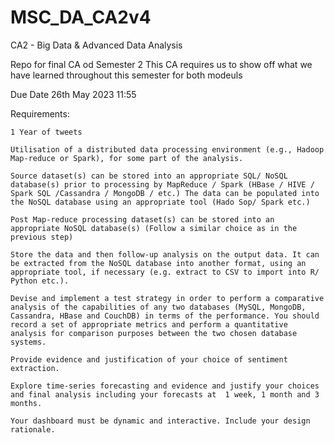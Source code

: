 # MSC_DA_CA2v4
CA2 - Big Data &amp; Advanced Data Analysis


Repo for final CA od Semester 2
This CA requires us to show off what we have learned throughout this semester for both modeuls

Due Date 26th May 2023 11:55

Requirements:

	1 Year of tweets 

 	Utilisation of a distributed data processing environment (e.g., Hadoop Map-reduce or Spark), for some part of the analysis.

	Source dataset(s) can be stored into an appropriate SQL/ NoSQL database(s) prior to processing by MapReduce / Spark (HBase / HIVE / Spark SQL /Cassandra / MongoDB / etc.) The data can be populated into the NoSQL database using an appropriate tool (Hado Sop/ Spark etc.)

	Post Map-reduce processing dataset(s) can be stored into an appropriate NoSQL database(s) (Follow a similar choice as in the previous step)

	Store the data and then follow-up analysis on the output data. It can be extracted from the NoSQL database into another format, using an appropriate tool, if necessary (e.g. extract to CSV to import into R/ Python etc.).

	Devise and implement a test strategy in order to perform a comparative analysis of the capabilities of any two databases (MySQL, MongoDB, Cassandra, HBase and CouchDB) in terms of the performance. You should record a set of appropriate metrics and perform a quantitative analysis for comparison purposes between the two chosen database systems.

	Provide evidence and justification of your choice of sentiment extraction.

 	Explore time-series forecasting and evidence and justify your choices and final analysis including your forecasts at  1 week, 1 month and 3 months.

	Your dashboard must be dynamic and interactive. Include your design rationale.
